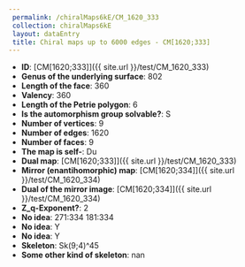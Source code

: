 ```yaml
--- 
 permalink: /chiralMaps6kE/CM_1620_333 
 collection: chiralMaps6kE
 layout: dataEntry
 title: Chiral maps up to 6000 edges - CM[1620;333]
---
```


- **ID**: [CM[1620;333]]({{ site.url }}/test/CM_1620_333)
- **Genus of the underlying surface**: 802
- **Length of the face**: 360
- **Valency**: 360
- **Length of the Petrie polygon**: 6
- **Is the automorphism group solvable?**: S
- **Number of vertices**: 9
- **Number of edges**: 1620
- **Number of faces**: 9
- **The map is self-**: Du
- **Dual map**: [CM[1620;333]]({{ site.url }}/test/CM_1620_333)
- **Mirror (enantihomorphic) map**: [CM[1620;334]]({{ site.url }}/test/CM_1620_334)
- **Dual of the mirror image**: [CM[1620;334]]({{ site.url }}/test/CM_1620_334)
- **Z_q-Exponent?**: 2
- **No idea**:  271:334 181:334
- **No idea**: Y
- **No idea**: Y
- **Skeleton**: Sk(9;4)^45
- **Some other kind of skeleton**: nan

